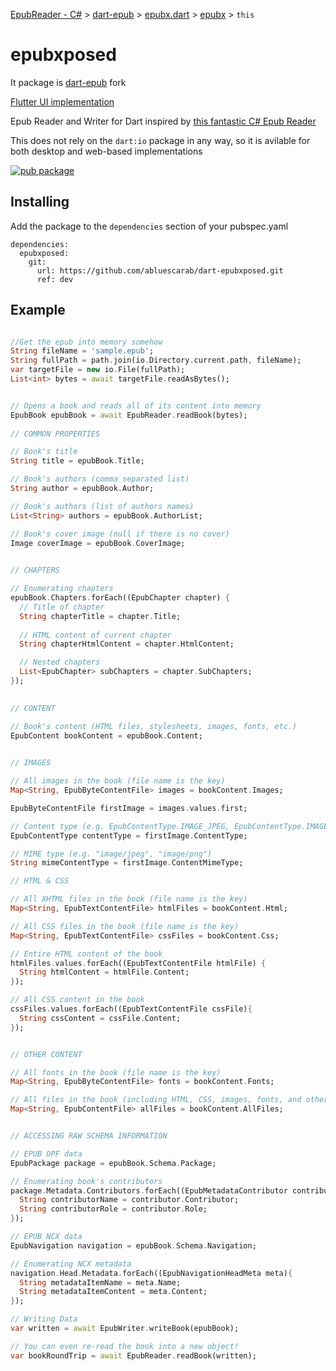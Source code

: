 [EpubReader - C#](https://github.com/vers-one/EpubReader) &gt; [dart-epub](https://github.com/orthros/dart-epub) &gt; [epubx.dart](https://github.com/ScerIO/epubx.dart) &gt; [epubx](https://github.com/PresKhaled/epubx) &gt; `this`

# epubxposed

It package is [dart-epub](https://github.com/orthros/dart-epub) fork

[Flutter UI implementation](https://pub.dev/packages/epub_view)

Epub Reader and Writer for Dart inspired by [this fantastic C# Epub Reader](https://github.com/versfx/EpubReader)

This does not rely on the ```dart:io``` package in any way, so it is avilable for both desktop and web-based implementations

[![pub package](https://img.shields.io/pub/v/epubx.svg)](https://pub.dartlang.org/packages/epubx)
## Installing
Add the package to the ```dependencies``` section of your pubspec.yaml
```
dependencies:
  epubxposed: 
    git:
      url: https://github.com/abluescarab/dart-epubxposed.git
      ref: dev
```

## Example
```dart

//Get the epub into memory somehow
String fileName = 'sample.epub';
String fullPath = path.join(io.Directory.current.path, fileName);
var targetFile = new io.File(fullPath);
List<int> bytes = await targetFile.readAsBytes();


// Opens a book and reads all of its content into memory
EpubBook epubBook = await EpubReader.readBook(bytes);
            
// COMMON PROPERTIES

// Book's title
String title = epubBook.Title;

// Book's authors (comma separated list)
String author = epubBook.Author;

// Book's authors (list of authors names)
List<String> authors = epubBook.AuthorList;

// Book's cover image (null if there is no cover)
Image coverImage = epubBook.CoverImage;

            
// CHAPTERS

// Enumerating chapters
epubBook.Chapters.forEach((EpubChapter chapter) {
  // Title of chapter
  String chapterTitle = chapter.Title;
              
  // HTML content of current chapter
  String chapterHtmlContent = chapter.HtmlContent;

  // Nested chapters
  List<EpubChapter> subChapters = chapter.SubChapters;
});

            
// CONTENT

// Book's content (HTML files, stylesheets, images, fonts, etc.)
EpubContent bookContent = epubBook.Content;

            
// IMAGES

// All images in the book (file name is the key)
Map<String, EpubByteContentFile> images = bookContent.Images;

EpubByteContentFile firstImage = images.values.first;

// Content type (e.g. EpubContentType.IMAGE_JPEG, EpubContentType.IMAGE_PNG)
EpubContentType contentType = firstImage.ContentType;

// MIME type (e.g. "image/jpeg", "image/png")
String mimeContentType = firstImage.ContentMimeType;

// HTML & CSS

// All XHTML files in the book (file name is the key)
Map<String, EpubTextContentFile> htmlFiles = bookContent.Html;

// All CSS files in the book (file name is the key)
Map<String, EpubTextContentFile> cssFiles = bookContent.Css;

// Entire HTML content of the book
htmlFiles.values.forEach((EpubTextContentFile htmlFile) {
  String htmlContent = htmlFile.Content;
});

// All CSS content in the book
cssFiles.values.forEach((EpubTextContentFile cssFile){
  String cssContent = cssFile.Content;
});


// OTHER CONTENT

// All fonts in the book (file name is the key)
Map<String, EpubByteContentFile> fonts = bookContent.Fonts;

// All files in the book (including HTML, CSS, images, fonts, and other types of files)
Map<String, EpubContentFile> allFiles = bookContent.AllFiles;


// ACCESSING RAW SCHEMA INFORMATION

// EPUB OPF data
EpubPackage package = epubBook.Schema.Package;

// Enumerating book's contributors
package.Metadata.Contributors.forEach((EpubMetadataContributor contributor){
  String contributorName = contributor.Contributor;
  String contributorRole = contributor.Role;
});

// EPUB NCX data
EpubNavigation navigation = epubBook.Schema.Navigation;

// Enumerating NCX metadata
navigation.Head.Metadata.forEach((EpubNavigationHeadMeta meta){
  String metadataItemName = meta.Name;
  String metadataItemContent = meta.Content;
});

// Writing Data
var written = await EpubWriter.writeBook(epubBook);

// You can even re-read the book into a new object! 
var bookRoundTrip = await EpubReader.readBook(written);
```
